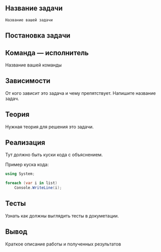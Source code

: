 ## <a name="yourTaskId"></a>Название задачи
    Название вашей задачи

## Постановка задачи

## Команда — исполнитель
Название вашей команды

## Зависимости
От кого зависит это задача и чему препятствует. Напишите название задач.

## Теория
Нужная теория для решения это задачи.

## Реализация
Тут должно быть куски кода с объяснением. 

Пример куска кода:
```csharp
using System;

foreach (var i in list)
    Console.WriteLine(i);
```

## Тесты
Узнать как должны выглядить тесты в докуметации.

## Вывод
Краткое описание работы и полученных результатов